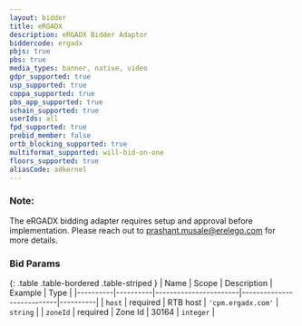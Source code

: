 ```yaml
---
layout: bidder
title: eRGADX
description: eRGADX Bidder Adaptor
biddercode: ergadx
pbjs: true
pbs: true
media_types: banner, native, video
gdpr_supported: true
usp_supported: true
coppa_supported: true
pbs_app_supported: true
schain_supported: true
userIds: all
fpd_supported: true
prebid_member: false
ortb_blocking_supported: true
multiformat_supported: will-bid-on-one
floors_supported: true
aliasCode: adkernel
---
```


### Note:

The eRGADX bidding adapter requires setup and approval before implementation. Please reach out to <prashant.musale@erelego.com> for more details.

### Bid Params

{: .table .table-bordered .table-striped }
| Name     | Scope    | Description           | Example                   | Type     |
|----------|----------|-----------------------|---------------------------|----------|
| `host`   | required | RTB host | `'cpm.ergadx.com'` | `string` |
| `zoneId` | required | Zone Id           | 30164                 | `integer` |
